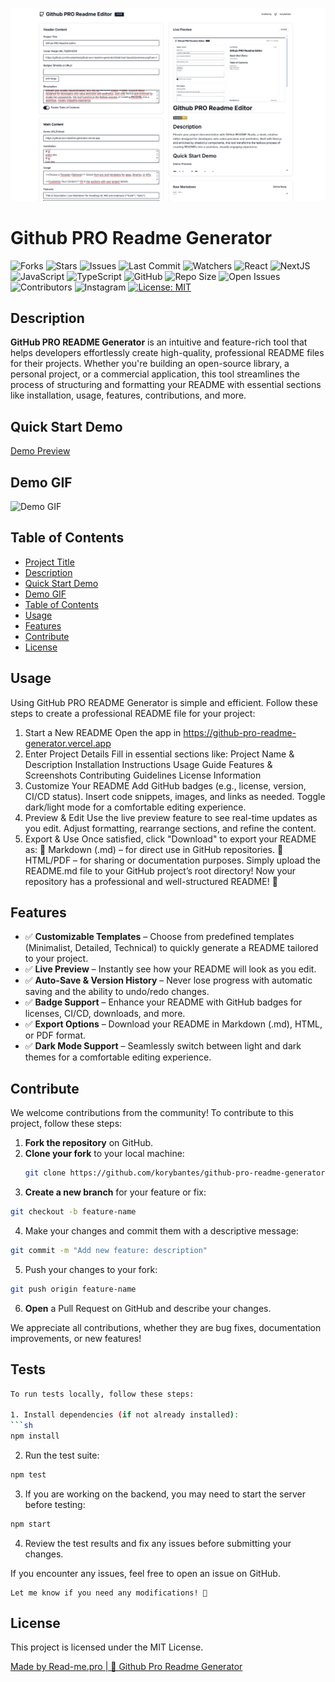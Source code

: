 ![Cover](https://github.com/korybantes/github-pro-readme-generator/blob/main/assets/preview.png?raw=true)
# Github PRO Readme Generator
<img alt="Forks" src="https://img.shields.io/github/forks/korybantes/github-pro-readme-generator?style=flat" class="w-16 h-auto inline-block" /> <img alt="Stars" src="https://img.shields.io/github/stars/korybantes/github-pro-readme-generator?style=flat" class="w-16 h-auto inline-block" /> <img alt="Issues" src="https://img.shields.io/github/issues/korybantes/github-pro-readme-generator?style=flat" class="w-16 h-auto inline-block" /> <img alt="Last Commit" src="https://img.shields.io/github/last-commit/korybantes/github-pro-readme-generator?style=flat" class="w-16 h-auto inline-block" /> <img alt="Watchers" src="https://img.shields.io/github/watchers/korybantes/github-pro-readme-generator?style=flat" class="w-16 h-auto inline-block" /> <img alt="React" src="https://img.shields.io/badge/React-20232A?style=flat&logo=react&logoColor=61DAFB" class="w-16 h-auto inline-block" /> <img alt="NextJS" src="https://img.shields.io/badge/Next.js-000000?style=flat&logo=next.js&logoColor=white" class="w-16 h-auto inline-block" /> <img alt="JavaScript" src="https://img.shields.io/badge/JavaScript-F7DF1E?style=flat&logo=javascript&logoColor=black" class="w-16 h-auto inline-block" /> <img alt="TypeScript" src="https://img.shields.io/badge/TypeScript-007ACC?style=flat&logo=typescript&logoColor=white" class="w-16 h-auto inline-block" /> <img alt="GitHub" src="https://img.shields.io/badge/GitHub-100000?style=flat&logo=github&logoColor=white" class="w-16 h-auto inline-block" /> <img alt="Repo Size" src="https://img.shields.io/github/repo-size/korybantes/github-pro-readme-generator?style=flat" class="w-24 h-auto inline-block" /> <img alt="Open Issues" src="https://img.shields.io/github/issues-raw/korybantes/github-pro-readme-generator?style=flat" class="w-24 h-auto inline-block" /> <img alt="Contributors" src="https://img.shields.io/github/contributors/korybantes/github-pro-readme-generator?style=flat" class="w-24 h-auto inline-block" /> <img alt="Instagram" src="https://img.shields.io/badge/Instagram-E4405F?style=flat&logo=instagram&logoColor=white" class="w-24 h-auto inline-block" />
[![License: MIT](https://img.shields.io/badge/License-MIT-yellow.svg)](https://opensource.org/licenses/MIT)

## Description
**GitHub PRO README Generator** is an intuitive and feature-rich tool that helps developers effortlessly create high-quality, professional README files for their projects. Whether you're building an open-source library, a personal project, or a commercial application, this tool streamlines the process of structuring and formatting your README with essential sections like installation, usage, features, contributions, and more.

## Quick Start Demo
[Demo Preview](https://github-pro-readme-generator.vercel.app)

## Demo GIF
![Demo GIF](https://c.tenor.com/BqarU4wcl1cAAAAC/tenor.gif)

## Table of Contents
- [Project Title](#project-title)
- [Description](#description)
- [Quick Start Demo](#quick-start-demo)
- [Demo GIF](#demo-gif)
- [Table of Contents](#table-of-contents)
- [Usage](#usage)
- [Features](#features)
- [Contribute](#contribute)
- [License](#license)

## Usage
Using GitHub PRO README Generator is simple and efficient. Follow these steps to create a professional README file for your project:

1. Start a New README
Open the app in https://github-pro-readme-generator.vercel.app
2. Enter Project Details
Fill in essential sections like:
Project Name & Description
Installation Instructions
Usage Guide
Features & Screenshots
Contributing Guidelines
License Information
3. Customize Your README
Add GitHub badges (e.g., license, version, CI/CD status).
Insert code snippets, images, and links as needed.
Toggle dark/light mode for a comfortable editing experience.
4. Preview & Edit
Use the live preview feature to see real-time updates as you edit.
Adjust formatting, rearrange sections, and refine the content.
5. Export & Use
Once satisfied, click "Download" to export your README as:
📜 Markdown (.md) – for direct use in GitHub repositories.
📄 HTML/PDF – for sharing or documentation purposes.
Simply upload the README.md file to your GitHub project’s root directory!
Now your repository has a professional and well-structured README! 🚀

## Features
- ✅ **Customizable Templates** – Choose from predefined templates (Minimalist, Detailed, Technical) to quickly generate a README tailored to your project.
- ✅ **Live Preview** – Instantly see how your README will look as you edit.
- ✅ **Auto-Save & Version History** – Never lose progress with automatic saving and the ability to undo/redo changes.
- ✅ **Badge Support** – Enhance your README with GitHub badges for licenses, CI/CD, downloads, and more.
- ✅ **Export Options** – Download your README in Markdown (.md), HTML, or PDF format.
- ✅ **Dark Mode Support** – Seamlessly switch between light and dark themes for a comfortable editing experience.

## Contribute
We welcome contributions from the community! To contribute to this project, follow these steps:

1. **Fork the repository** on GitHub.
2. **Clone your fork** to your local machine:
   ```sh
   git clone https://github.com/korybantes/github-pro-readme-generator.git
3. **Create a new branch** for your feature or fix:
```sh
git checkout -b feature-name
```
4. Make your changes and commit them with a descriptive message:
```sh
git commit -m "Add new feature: description" 
```
5. Push your changes to your fork:
```sh 
git push origin feature-name
```
6. **Open** a Pull Request on GitHub and describe your changes.

We appreciate all contributions, whether they are bug fixes, documentation improvements, or new features!

## Tests
```bash
To run tests locally, follow these steps:

1. Install dependencies (if not already installed):
```sh
npm install
```
2. Run the test suite:
```sh
npm test
```
3. If you are working on the backend, you may need to start the server before testing:

```sh
npm start
```

4. Review the test results and fix any issues before submitting your changes.

If you encounter any issues, feel free to open an issue on GitHub. 

```vbnet
Let me know if you need any modifications! 🚀
```

## License
This project is licensed under the MIT License.

[Made by Read-me.pro | 🚀 Github Pro Readme Generator](https://read-me.pro)
